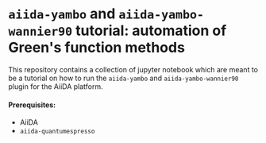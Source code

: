 # `aiida-yambo` and `aiida-yambo-wannier90` tutorial: automation of Green's function methods

This repository contains a collection of jupyter notebook which are meant to be a tutorial on how to run the `aiida-yambo` and `aiida-yambo-wannier90` plugin for the AiiDA platform. 

#### Prerequisites:

- AiiDA
- `aiida-quantumespresso`